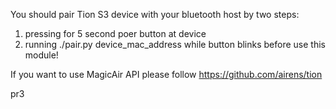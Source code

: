 You should pair Tion S3 device with your bluetooth host by two steps:
  1. pressing for 5 second poer button at device 
  2. running ./pair.py device_mac_address while button blinks
before use this module!

If you want to use MagicAir API please follow https://github.com/airens/tion

pr3
